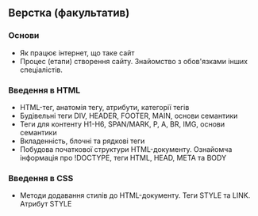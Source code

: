 ## Верстка (факультатив)

### Основи

- Як працює інтернет, що таке сайт
- Процес (етапи) створення сайту. Знайомство з обов'язками інших спеціалістів. 

### Введення в HTML

- HTML-тег, анатомія тегу, атрибути, категорії тегів
- Будівельні теги DIV, HEADER, FOOTER, MAIN, основи семантики
- Теги для контенту H1-H6, SPAN/MARK, P, A, BR, IMG, основи семантики
- Вкладенність, блочні та рядкові теги
- Побудова початкової структури HTML-документу. Ознайомча інформація про !DOCTYPE, теги HTML, HEAD, META та BODY

### Введення в CSS

- Методи додавання стилів до HTML-документу. Теги STYLE та LINK. Атрибут STYLE
